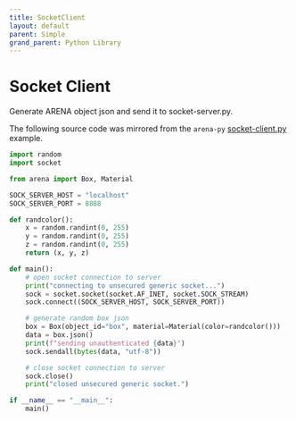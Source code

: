 ```yaml
---
title: SocketClient
layout: default
parent: Simple
grand_parent: Python Library
---
```


# Socket Client

Generate ARENA object json and send it to socket-server.py.

The following source code was mirrored from the `arena-py` [socket-client.py](https://github.com/arenaxr/arena-py/blob/master/examples/simple/socket-client.py) example.

```python
import random
import socket

from arena import Box, Material

SOCK_SERVER_HOST = "localhost"
SOCK_SERVER_PORT = 8888

def randcolor():
    x = random.randint(0, 255)
    y = random.randint(0, 255)
    z = random.randint(0, 255)
    return (x, y, z)

def main():
    # open socket connection to server
    print("connecting to unsecured generic socket...")
    sock = socket.socket(socket.AF_INET, socket.SOCK_STREAM)
    sock.connect((SOCK_SERVER_HOST, SOCK_SERVER_PORT))

    # generate random box json
    box = Box(object_id="box", material=Material(color=randcolor()))
    data = box.json()
    print(f"sending unauthenticated {data}")
    sock.sendall(bytes(data, "utf-8"))

    # close socket connection to server
    sock.close()
    print("closed unsecured generic socket.")

if __name__ == "__main__":
    main()
```
